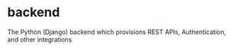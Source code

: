 # backend
The Python (Django) backend which provisions REST APIs, Authentication, and other integrations
